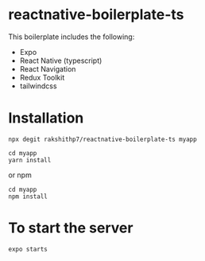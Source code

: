 # reactnative-boilerplate-ts

This boilerplate includes the following:

- Expo
- React Native (typescript)
- React Navigation
- Redux Toolkit
- tailwindcss

# Installation

```
npx degit rakshithp7/reactnative-boilerplate-ts myapp
```

```
cd myapp
yarn install
```

or npm

```
cd myapp
npm install
```

# To start the server

```
expo starts
```

